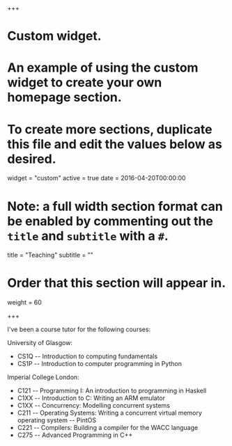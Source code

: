+++
# Custom widget.
# An example of using the custom widget to create your own homepage section.
# To create more sections, duplicate this file and edit the values below as desired.
widget = "custom"
active = true
date = 2016-04-20T00:00:00

# Note: a full width section format can be enabled by commenting out the `title` and `subtitle` with a `#`.
title = "Teaching"
subtitle = ""

# Order that this section will appear in.
weight = 60

+++

I've been a course tutor for the following courses:

University of Glasgow:

- CS1Q -- Introduction to computing fundamentals
- CS1P -- Introduction to computer programming in Python

Imperial College London:

- C121 -- Programming I:  An introduction to programming in Haskell
- C1XX -- Introduction to C: Writing an ARM emulator
- C1XX -- Concurrency: Modelling concurrent systems
- C211 -- Operating Systems: Writing a concurrent virtual memory operating system -- PintOS 
- C221 -- Compilers: Building a compiler for the WACC language
- C275 -- Advanced Programming in C++
